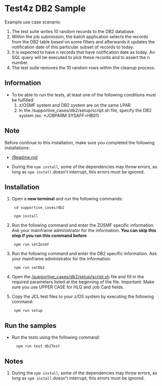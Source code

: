 # Test4z DB2 Sample

Example use case scenario:

1. The test suite writes 10 random records to the DB2 database.
2. Within the job submission, the batch application selects the records from the DB2 table based on some filters and afterwards it updates the notification date of this particular subset of records to today.
3. It is expected to have n records that have notification date as today. An SQL query will be executed to pick these records and to assert the n number.
4. The test suite removes the 10 random rows within the cleanup process.


## Information
* To be able to run the tests, at least one of the following conditions must be fulfilled:
    1. z/OSMF system and DB2 system are on the same LPAR
    2. In the /supportive_cases/db2/setup/script.sh file, specify the DB2 system (ex: *JOBPARM SYSAFF=HB01)
    
## Note
Before continue to this installation, make sure you completed the following installations:
* [/Readme.md](/README.md)

* During the `npm install`, some of the dependencies may throw errors, as long as `npm install` doesn't interrupt, this errors must be ignored.


   
## Installation
1. Open a **new terminal** and run the following commands:
    
        cd supportive_cases/db2
    
        npm install
        
2. Run the following command and enter the ZOSMF specific information. 
   Ask your mainframe administrator for the information.
   **You can skip this step if you ran this command before**

        npm run setZosmf

3. Run the following command and enter the DB2 specific information. 
   Ask your mainframe administrator for the information.

        npm run setDb2

        
4. Open the [/supportive_cases/db2/setup/script.sh](/supportive_cases/cascade/setup/script.sh)  file and fill in the required parameters listed at the beginning of the file. Important: Make sure you use UPPER CASE for HLQ and Job Card fields.
                                                                 
5. Copy the JCL test files to your z/OS system by executing the following command: 

        npm run setup
        
## Run the samples

* Run the tests using the following command:

        npm run test db2Test


## Notes

1. During the `npm install`, some of the dependencies may throw errors, as long as `npm install` doesn't interrupt, this errors must be ignored.
